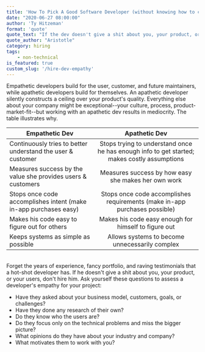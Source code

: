```yaml
---
title: 'How To Pick A Good Software Developer (without knowing how to code) - Empathy'
date: "2020-06-27 08:00:00"
author: 'Ty Hitzeman'
format: 'quote'
quote_text: "If the dev doesn't give a shit about you, your product, or your users, don't hire him"
quote_author: "Aristotle" 
category: hiring
tags: 
    - non-technical
is_featured: true
custom_slug: '/hire-dev-empathy'
---
```


Empathetic developers build for the user, customer, and future maintainers, while apathetic developers build for themselves. An apathetic developer silently constructs a ceiling over your product's quality. Everything else about your company might be exceptional--your culture, process, product-market-fit--but working with an apathetic dev results in mediocrity. The table illustrates why.

| Empathetic Dev| Apathetic Dev| 
| ------------- |:-------------:|
| Continuously tries to better understand the user & customer     | Stops trying to understand once he has enough info to get started; makes costly assumptions|
| Measures success by the value she provides users & customers     | Measures success by how easy she makes her own work      |
| Stops once code accomplishes intent (make in-app purchases easy) | Stops once code accomplishes requirements (make in-app purchases possible)      |
| Makes his code easy to figure out for others     | Makes his code easy enough for himself to figure out | 
| Keeps systems as simple as possible      | Allows systems to become unnecessarily complex 

<br>
Forget the years of experience, fancy portfolio, and raving testimonials that a hot-shot developer has. If he doesn't give a shit about you, your product, or your users, don't hire him. Ask yourself these questions to assess a developer's empathy for your project:

- Have they asked about your business model, customers, goals, or challenges?
- Have they done any research of their own?
- Do they know who the users are?
- Do they focus only on the technical problems and miss the bigger picture?
- What opinions do they have about your industry and company?
- What motivates them to work with you? 
